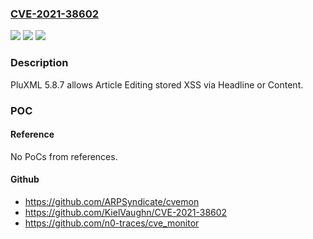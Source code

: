 ### [CVE-2021-38602](https://cve.mitre.org/cgi-bin/cvename.cgi?name=CVE-2021-38602)
![](https://img.shields.io/static/v1?label=Product&message=n%2Fa&color=blue)
![](https://img.shields.io/static/v1?label=Version&message=n%2Fa&color=blue)
![](https://img.shields.io/static/v1?label=Vulnerability&message=n%2Fa&color=brighgreen)

### Description

PluXML 5.8.7 allows Article Editing stored XSS via Headline or Content.

### POC

#### Reference
No PoCs from references.

#### Github
- https://github.com/ARPSyndicate/cvemon
- https://github.com/KielVaughn/CVE-2021-38602
- https://github.com/n0-traces/cve_monitor

